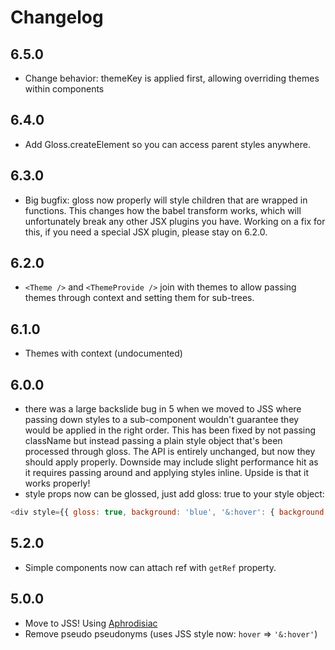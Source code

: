 # Changelog

## 6.5.0

- Change behavior: themeKey is applied first, allowing overriding themes within components


## 6.4.0

- Add Gloss.createElement so you can access parent styles anywhere.

## 6.3.0

- Big bugfix: gloss now properly will style children that are wrapped in functions. This changes how the babel transform works, which will unfortunately break any other JSX plugins you have. Working on a fix for this, if you need a special JSX plugin, please stay on 6.2.0.

## 6.2.0

- `<Theme />` and `<ThemeProvide />` join with themes to allow passing themes through context and setting them for sub-trees.

## 6.1.0

- Themes with context (undocumented)

## 6.0.0

- there was a large backslide bug in 5 when we moved to JSS where passing down styles to a sub-component wouldn't guarantee they would be applied in the right order. This has been fixed by not passing className but instead passing a plain style object that's been processed through gloss. The API is entirely unchanged, but now they should apply properly. Downside may include slight performance hit as it requires passing around and applying styles inline. Upside is that it works properly!
- style props now can be glossed, just add gloss: true to your style object:

```js
<div style={{ gloss: true, background: 'blue', '&:hover': { background: 'red } }} />
```

## 5.2.0

- Simple components now can attach ref with `getRef` property.

## 5.0.0

- Move to JSS! Using [Aphrodisiac](https://github.com/cssinjs/aphrodisiac)
- Remove pseudo pseudonyms (uses JSS style now: `hover` => `'&:hover'`)
